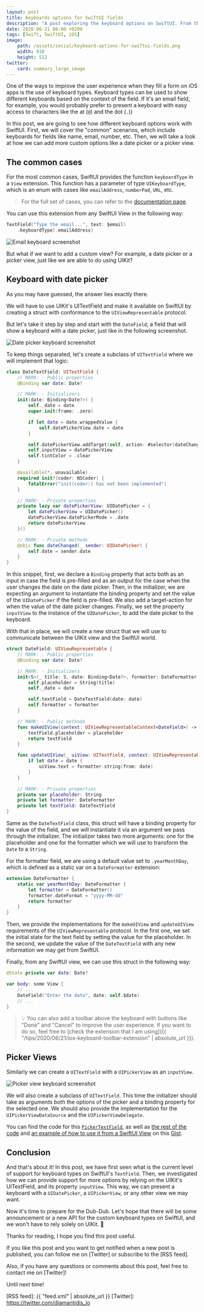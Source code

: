 ```yaml
---
layout: post
title: Keyboards options for SwiftUI fields
description: "A post exploring the keyboard options on SwiftUI. From the keyboardType function to using custom views like a date picker"
date: 2020-06-21 06:00 +0200
tags: [Swift, SwiftUI, iOS]
image:
    path: /assets/social/keyboard-options-for-swiftui-fields.png
    width: 910
    height: 512
twitter:
    card: summary_large_image
---
```


One of the ways to improve the user experience when they fill a form on iOS apps is the use of keyboard types. Keyboard types can be used to show different keyboards based on the context of the field. If it's an email field, for example, you would probably prefer to present a keyboard with easy access to characters like the at (`@`) and the dot (`.`))

In this post, we are going to see how different keyboard options work with SwiftUI. First, we will cover the "common" scenarios, which include keyboards for fields like name, email, number, etc. Then, we will take a look at how we can add more custom options like a date picker or a picker view.

## The common cases

For the most common cases, SwiftUI provides the function `keyboardType` in a `View` extension. This function has a parameter of type `UIKeyboardType`, which is an enum with cases like `emailAddress`, `numberPad`, `URL`, etc.

> For the full set of cases, you can refer to the [documentation page](https://developer.apple.com/documentation/uikit/uikeyboardtype).

You can use this extension from any SwiftUI View in the following way:

```swift
TextField("Type the email...", text: $email)
    .keyboardType(.emailAddress)
```

![Email keyboard screenshot]({{site.url}}/assets/swiftui_textfield_keyboards/email-keyboard.png)

But what if we want to add a custom view? For example, a date picker or a picker view, just like we are able to do using UIKit?


## Keyboard with date picker

As you may have guessed, the answer lies exactly there.

We will have to use UIKit's UITextField and make it available on SwiftUI by creating a struct with conformance to the `UIViewRepresentable` protocol.

But let's take it step by step and start with the `DateField`; a field that will show a keyboard with a date picker, just like in the following screenshot.

![Date picker keyboard screenshot]({{site.url}}/assets/swiftui_textfield_keyboards/date-picker-keyboard.png)

To keep things separated, let's create a subclass of `UITextField` where we will implement that logic:

```swift
class DateTextField: UITextField {
    // MARK: - Public properties
    @Binding var date: Date?

    // MARK: - Initializers
    init(date: Binding<Date?>) {
        self._date = date
        super.init(frame: .zero)

        if let date = date.wrappedValue {
            self.datePickerView.date = date
        }

        self.datePickerView.addTarget(self, action: #selector(dateChanged(_:)), for: .valueChanged)
        self.inputView = datePickerView
        self.tintColor = .clear
    }

    @available(*, unavailable)
    required init?(coder: NSCoder) {
        fatalError("init(coder:) has not been implemented")
    }

    // MARK: - Private properties
    private lazy var datePickerView: UIDatePicker = {
        let datePickerView = UIDatePicker()
        datePickerView.datePickerMode = .date
        return datePickerView
    }()

    // MARK: - Private methods
    @objc func dateChanged(_ sender: UIDatePicker) {
        self.date = sender.date
    }
}
```

In this snippet, first, we declare a `Binding` property that acts both as an input in case the field is pre-filled and as an output for the case when the user changes the date on the date picker. Then, in the initializer, we are expecting an argument to instantiate the binding property and set the value of the `UIDatePicker` if the field is pre-filled. We also add a target-action for when the value of the date picker changes. Finally, we set the property `inputView` to the instance of the `UIDatePicker`, to add the date picker to the keyboard.

With that in place, we will create a new struct that we will use to communicate between the UIKit view and the SwiftUI world.

```swift
struct DateField: UIViewRepresentable {
    // MARK: - Public properties
    @Binding var date: Date?

    // MARK: - Initializers
    init<S>(_ title: S, date: Binding<Date?>, formatter: DateFormatter = .yearMonthDay) where S: StringProtocol {
        self.placeholder = String(title)
        self._date = date

        self.textField = DateTextField(date: date)
        self.formatter = formatter
    }

    // MARK: - Public methods
    func makeUIView(context: UIViewRepresentableContext<DateField>) -> UITextField {
        textField.placeholder = placeholder
        return textField
    }

    func updateUIView(_ uiView: UITextField, context: UIViewRepresentableContext<DateField>) {
        if let date = date {
            uiView.text = formatter.string(from: date)
        }
    }

    // MARK: - Private properties
    private var placeholder: String
    private let formatter: DateFormatter
    private let textField: DateTextField
}
```

Same as the `DateTextField` class, this struct will have a binding property for the value of the field, and we will instantiate it via an argument we pass through the initializer. The initializer takes two more arguments: one for the placeholder and one for the formatter which we will use to transform the `Date` to a `String`.


For the formatter field, we are using a default value set to `.yearMonthDay`, which is defined as a static var on a `DateFormatter` extension:

```swift
extension DateFormatter {
    static var yearMonthDay: DateFormatter {
        let formatter = DateFormatter()
        formatter.dateFormat = "yyyy-MM-dd"
        return formatter
    }
}
```

Then, we provide the implementations for the `makeUIView` and `updateUIView` requirements of the `UIViewRepresentable` protocol. In the first one, we set the initial state for the text field by setting the value for the placeholder. In the second, we update the value of the `DateTextField` with any new information we may get from SwiftUI.

Finally, from any SwiftUI view, we can use this struct in the following way:

```swift
@State private var date: Date?

var body: some View {
    // ...
    DateField("Enter the date", date: self.$date)
    // ...
}
```

> :bulb: You can also add a toolbar above the keyboard with buttons like "Done" and "Cancel" to improve the user experience. If you want to do so, feel free to [check the extension that I am using]({{ "/tips/2020/06/21/ios-keyboard-toolbar-extension" | absolute_url }}).

## Picker Views

Similarly we can create a `UITextField` with a `UIPickerView` as an `inputView`.

![Picker view keyboard screenshot]({{site.url}}/assets/swiftui_textfield_keyboards/picker-view-keyboard.png)

We will also create a subclass of `UITextField`. This time the initializer should take as arguments both the options of the picker and a binding property for the selected one. We should also provide the implementation for the `UIPickerViewDataSource` and the `UIPickerViewDelegate`.

You can find the code for this [`PickerTextField`](https://gist.github.com/diamantidis/061d101853f6400f76780345614b2c90#file-pickertextfield-swift), as well as [the rest of the code](https://gist.github.com/diamantidis/061d101853f6400f76780345614b2c90#file-pickerfield-swift) and [an example of how to use it from a SwiftUI View](https://gist.github.com/diamantidis/061d101853f6400f76780345614b2c90#file-contentview-swift) on this [Gist](https://gist.github.com/diamantidis/061d101853f6400f76780345614b2c90).


## Conclusion
And that's about it! In this post, we have first seen what is the current level of support for keyboard types on SwiftUI's `TextField`. Then, we investigated how we can provide support for more options by relying on the UIKit's UITextField, and its property `inputView`. This way, we can present a keyboard with a `UIDatePicker`, a `UIPickerView`, or any other view we may want.

Now it's time to prepare for the Dub-Dub. Let's hope that there will be some announcement or a new API for the custom keyboard types on SwiftUI, and we won't have to rely solely on UIKit. :crossed_fingers:

Thanks for reading, I hope you find this post useful.

If you like this post and you want to get notified when a new post is published, you can follow me on [Twitter] or subscribe to the [RSS feed].

Also, if you have any questions or comments about this post, feel free to contact me on [Twitter]!

Until next time!

[RSS feed]: {{ "feed.xml" | absolute_url }}
[Twitter]: https://twitter.com/diamantidis_io

